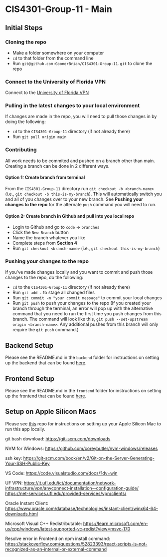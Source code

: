 # CIS4301-Group-11 - Main

## Initial Steps

### Cloning the repo

- Make a folder somewhere on your computer
- `cd` to that folder from the command line
- Run `git@github.com:GoonerBrian/CIS4301-Group-11.git` to clone the repo

### Connect to the University of Florida VPN

Connect to the [University of Florida VPN](https://it.ufl.edu/ict/documentation/network-infrastructure/vpn/)

### Pulling in the latest changes to your local environment
If changes are made in the repo, you will need to pull those changes in by doing the following:
- `cd` to the `CIS4301-Group-11` directory (if not already there)
- Run `git pull origin main`

### Contributing

All work needs to be commited and pushed on a branch other than main. Creating a branch can be done in 2 different ways.

#### Option 1: Create branch from terminal
From the `CIS4301-Group-11` directory run `git checkout -b <branch-name>` (i.e., `git checkout -b this-is-my-branch`). This will 
automatically switch you and all of you changes over to your new branch. See **Pushing your changes to the repo** for the alternate `push` command you will need 
to run.

#### Option 2: Create branch in Github and pull into you local repo
* Login to Github and go to `code` -> `branches`
* Click the `New Branch` button
* Name the branch whatever you like
* Complete steps from **Section 4**
* Run `git checkout <branch-name>` (i.e., `git checkout this-is-my-branch`)

### Pushing your changes to the repo
If you've made changes locally and you want to commit and push those changes to the repo, do the following:
* `cd` to the `CIS4301-Group-11` directory (if not already there)
* Run `git add .` to stage all changed files
* Run `git commit -m "your commit message"` to commit your local changes
* Run `git push` to push your changes to the repo (If you created your branch through the terminal, an error will pop up with the alternative command that you need to run the first time you push changes from this branch. The command will look like this, `git push --set-upstream origin <branch-name>`. Any additional pushes from this branch will only require the `git push` command.) 


## Backend Setup

Please see the README.md in the `backend` folder for instructions on setting up the backend that can be found [here](https://github.com/GoonerBrian/CIS4301-Group-11/blob/main/backend/README.md).

## Frontend Setup

Please see the README.md in the `frontend` folder for instructions on setting up the frontend that can be found [here](https://github.com/GoonerBrian/CIS4301-Group-11/blob/main/frontend/README.md).

## Setup on Apple Silicon Macs

Please see [this](https://github.com/GoonerBrian/node-oracledb-on-m1-mac) repo for instructions on setting up your Apple Silicon Mac to run this app locally.











git bash download:
https://git-scm.com/downloads

NVM for Windows:
https://github.com/coreybutler/nvm-windows/releases

ssh key:
https://git-scm.com/book/en/v2/Git-on-the-Server-Generating-Your-SSH-Public-Key

VS Code:
https://code.visualstudio.com/docs/?dv=win

UF VPN:
https://it.ufl.edu/ict/documentation/network-infrastructure/vpn/anyconnect-installation--configuration-guide/
https://net-services.ufl.edu/provided-services/vpn/clients/

Oracle Instant Client:
https://www.oracle.com/database/technologies/instant-client/winx64-64-downloads.html

Microsoft Visual C++ Redistributable:
https://learn.microsoft.com/en-us/cpp/windows/latest-supported-vc-redist?view=msvc-170

Resolve error in Frontend on npm install command:
https://stackoverflow.com/questions/52823393/react-scripts-is-not-recognized-as-an-internal-or-external-command